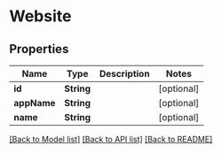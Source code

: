 # Website

## Properties
Name | Type | Description | Notes
------------ | ------------- | ------------- | -------------
**id** | **String** |  | [optional] 
**appName** | **String** |  | [optional] 
**name** | **String** |  | [optional] 

[[Back to Model list]](../README.md#documentation-for-models) [[Back to API list]](../README.md#documentation-for-api-endpoints) [[Back to README]](../README.md)


